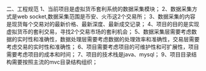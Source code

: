 二、工程规范
1、当前项目是虚拟货币套利系统的数据采集模块；
2、数据采集方式是web socket,数据采集范围是币安、火币这2个交易所；
3、数据采集的内容是现货每个交易对的最新价格、最新深度、最新成交记录；
4、项目的目的是实现虚拟货币的套利交易，寻找2个交易市场的套利机会；
5、数据采集层需要考虑数据的实时性和准确性，数据处理层需要考虑数据的处理效率和准确性，交易层需要考虑交易的实时性和准确性；
6、项目需要考虑项目的可维护性和可扩展性，项目需要考虑项目的成本和时间；
7、项目的技术栈是java、mysql；
9、项目目录结构需要按照主流的mvc目录结构组织；